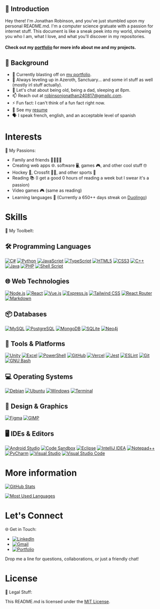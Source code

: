 ## 👋 Introduction

Hey there! I'm Jonathan Robinson, and you've just stumbled upon my personal README.md. I'm a computer science gratuate with a passion for internet stuff. This document is like a sneak peek into my world, showing you who I am, what I love, and what you'll discover in my repositories.

#### Check out my [portfolio](https://jonrobinson.ca) for more info about me and my projects.

## 🚀 Background

- 🔭 Currently blasting off on [my portfolio](https://github.com/Jon-Robb/portfolio_mantine_nextjs).
- 🌱 Always leveling up in Azeroth, Sanctuary... and some irl stuff as well (mostly irl stuff actually).
- 💬 Let's chat about being old, being a dad, sleeping at 8pm.
- 📫 Reach out at [robinsonjonathan240817@gmailc.com](robinsonjonathan240817@gmailc.com).
- ⚡ Fun fact: I can't think of a fun fact right now.
- 📝 See my [resume](www.perdu.com)
- 🗣️ I speak french, english, and an acceptable level of spanish

# Interests

🎯 My Passions:

- Family and friends 👨‍👩‍👧‍👦
- Creating web apps 🌐. software 🖥️, games 🎮, and other cool stuff 🤓
- Hockey 🏒, Crossfit 🏋️‍♂️, and other sports 🏈
- Reading 📚 (I get a good 0 hours of reading a week but I swear it's a passion)
- Video games 🎮 (same as reading) 
- Learning languages 🧠 (Currently a 650++ days streak on [Duolingo][duolingo-url])

# Skills

🔨 My Toolbelt:

## 🛠️ Programming Languages
[![C#][c#-img]][c#-url]
[![Python][python-img]][python-url]
[![JavaScript][js-img]][js-url]
[![TypeScript][ts-img]][ts-url]
[![HTML5][html5-img]][html5-url]
[![CSS3][css3-img]][css3-url]
[![C++][c++-img]][c++-url]
[![Java][java-img]][java-url]
[![PHP][php-img]][php-url]
[![Shell Script][shell-script-img]][shell-script-url]

## 🌐 Web Technologies
[![Node.js][node-img]][node-url]
[![React][react-img]][react-url]
[![Vue.js][vue-img]][vue-url]
[![Express.js][express-img]][express-url]
[![Tailwind CSS][tailwind-img]][tailwind-url]
[![React Router][react-router-img]][react-router-url]
[![Markdown][markdown-img]][markdown-url]

## 📦 Databases
[![MySQL][mysql-img]][mysql-url]
[![PostgreSQL][pgsql-img]][pgsql-url]
[![MongoDB][mongodb-img]][mongodb-url]
[![SQLite][sqlite-img]][sqlite-url]
[![Neo4j][neo4j-img]][neo4j-url]

## 🔧 Tools & Platforms
[![Unity][unity-img]][unity-url]
[![Excel][excel-img]][excel-url]
[![PowerShell][powershell-img]][powershell-url]
[![GitHub][github-img]][github-url]
[![Vercel][vercel-img]][vercel-url]
[![Jest][jest-img]][jest-url]
[![ESLint][eslint-img]][eslint-url]
[![Git][git-img]][git-url]
[![GNU Bash][gnu-bash-img]][gnu-bash-url]

## 💻 Operating Systems
[![Debian][debian-img]][debian-url]
[![Ubuntu][ubuntu-img]][ubuntu-url]
[![Windows][windows-img]][windows-url]
[![Terminal][terminal-img]][terminal-url]

## 🎨 Design & Graphics
[![Figma][figma-img]][figma-url]
[![GIMP][gimp-img]][gimp-url]

## 🖥️ IDEs & Editors
[![Android Studio][android-studio-img]][android-studio-url]
[![Code Sandbox][code-sandbox-img]][code-sandbox-url]
[![Eclipse][eclipse-img]][eclipse-url]
[![IntelliJ IDEA][intellij-img]][intellij-url]
[![Notepad++][notepad++-img]][notepad++-url]
[![PyCharm][pycharm-img]][pycharm-url]
[![Visual Studio][visual-studio-img]][visual-studio-url]
[![Visual Studio Code][vs-code-img]][vs-code-url]

# More information

[![GitHub Stats][github-stats]][github-stats]

[![Most Used Languages][github-most-used-languages]][github-most-used-languages]

# Let's Connect

🌐 Get in Touch:

- [![LinkedIn][linkedin-shield]][linkedin-url]
- [![Gmail][gmail-shield]][gmail-url]
- [![Portfolio][portfolio-shield]][portfolio-url]

Drop me a line for questions, collaborations, or just a friendly chat!


# License

📜 Legal Stuff:

This README.md is licensed under the [MIT License](https://mit-license.org/).

<!-- tech shields -->
[c#-img]: https://img.shields.io/badge/c%23-239120?style=for-the-badge&logo=c-sharp&logoColor=white
[c#-url]: https://docs.microsoft.com/en-us/dotnet/csharp/
[python-img]: https://img.shields.io/badge/python-3776AB?style=for-the-badge&logo=python&logoColor=white
[python-url]: https://www.python.org/
[js-img]: https://img.shields.io/badge/javascript-F7DF1E?style=for-the-badge&logo=javascript&logoColor=black
[js-url]: https://developer.mozilla.org/en-US/docs/Web/JavaScript
[node-img]: https://img.shields.io/badge/node.js-43853D?style=for-the-badge&logo=node.js&logoColor=white
[node-url]: https://nodejs.org/en/
[ts-img]: https://img.shields.io/badge/typescript-007ACC?style=for-the-badge&logo=typescript&logoColor=white
[ts-url]: https://www.typescriptlang.org/
[html5-img]: https://img.shields.io/badge/html5-E34F26?style=for-the-badge&logo=html5&logoColor=white
[html5-url]: https://developer.mozilla.org/en-US/docs/Web/Guide/HTML/HTML5
[css3-img]: https://img.shields.io/badge/css3-1572B6?style=for-the-badge&logo=css3&logoColor=white
[css3-url]: https://developer.mozilla.org/en-US/docs/Web/CSS
[c++-img]: https://img.shields.io/badge/c++-00599C?style=for-the-badge&logo=c%2B%2B&logoColor=white
[c++-url]: https://www.cplusplus.com/
[java-img]: https://img.shields.io/badge/java-ED8B00?style=for-the-badge&logo=java&logoColor=white
[java-url]: https://www.java.com/en/
[php-img]: https://img.shields.io/badge/php-777BB4?style=for-the-badge&logo=php&logoColor=white
[php-url]: https://www.php.net/
[markdown-img]: https://img.shields.io/badge/markdown-000000?style=for-the-badge&logo=markdown&logoColor=white
[markdown-url]: https://www.markdownguide.org/
[shell-script-img]: https://img.shields.io/badge/shell_script-121011?style=for-the-badge&logo=gnu-bash&logoColor=white
[shell-script-url]: https://www.shellscript.sh/
[react-img]: https://img.shields.io/badge/react-20232A?style=for-the-badge&logo=react&logoColor=61DAFB
[react-url]: https://reactjs.org/
[vue-img]: https://img.shields.io/badge/vue.js-35495E?style=for-the-badge&logo=vuedotjs&logoColor=4FC08D
[vue-url]: https://vuejs.org/
[tailwind-img]: https://img.shields.io/badge/tailwindcss-38B2AC?style=for-the-badge&logo=tailwind-css&logoColor=white
[tailwind-url]: https://tailwindcss.com/
[react-router-img]: https://img.shields.io/badge/react_router-CA4245?style=for-the-badge&logo=react-router&logoColor=white
[react-router-url]: https://reactrouter.com/
[mysql-img]: https://img.shields.io/badge/mysql-4479A1?style=for-the-badge&logo=mysql&logoColor=white
[mysql-url]: https://www.mysql.com/
[pgsql-img]: https://img.shields.io/badge/postgresql-316192?style=for-the-badge&logo=postgresql&logoColor=white
[pgsql-url]: https://www.postgresql.org/
[mongodb-img]: https://img.shields.io/badge/mongodb-47A248?style=for-the-badge&logo=mongodb&logoColor=white
[mongodb-url]: https://www.mongodb.com/
[sqlite-img]: https://img.shields.io/badge/sqlite-07405E?style=for-the-badge&logo=sqlite&logoColor=white
[sqlite-url]: https://www.sqlite.org/index.html
[unity-img]: https://img.shields.io/badge/unity-100000?style=for-the-badge&logo=unity&logoColor=white
[unity-url]: https://unity.com/
[excel-img]: https://img.shields.io/badge/microsoft_excel-217346?style=for-the-badge&logo=microsoft-excel&logoColor=white
[excel-url]: https://www.microsoft.com/en-us/microsoft-365/excel
[powershell-img]: https://img.shields.io/badge/powershell-5391FE?style=for-the-badge&logo=powershell&logoColor=white
[powershell-url]: https://docs.microsoft.com/en-us/powershell/
[github-img]: https://img.shields.io/badge/github-181717?style=for-the-badge&logo=github&logoColor=white
[github-url]:https://github.com/Jon-Robb
[debian-img]: https://img.shields.io/badge/debian-A81D33?style=for-the-badge&logo=debian&logoColor=white
[debian-url]: https://www.debian.org/
[ubuntu-img]: https://img.shields.io/badge/ubuntu-E95420?style=for-the-badge&logo=ubuntu&logoColor=white
[ubuntu-url]: https://ubuntu.com/
[windows-img]: https://img.shields.io/badge/windows-0078D6?style=for-the-badge&logo=windows&logoColor=white
[windows-url]: https://www.microsoft.com/en-us/windows
[express-img]: https://img.shields.io/badge/express.js-404D59?style=for-the-badge
[express-url]: https://expressjs.com/
[jest-img]: https://img.shields.io/badge/jest-C21325?style=for-the-badge&logo=jest&logoColor=white
[jest-url]: https://jestjs.io/
[vercel-img]: https://img.shields.io/badge/vercel-000000?style=for-the-badge&logo=vercel&logoColor=white
[vercel-url]: https://vercel.com/
[neo4j-img]: https://img.shields.io/badge/neo4j-008CC1?style=for-the-badge&logo=neo4j&logoColor=white
[neo4j-url]: https://neo4j.com/
[figma-img]: https://img.shields.io/badge/figma-F24E1E?style=for-the-badge&logo=figma&logoColor=white
[figma-url]: https://www.figma.com/
[gimp-img]: https://img.shields.io/badge/gimp-5C5543?style=for-the-badge&logo=gimp&logoColor=white
[gimp-url]: https://www.gimp.org/
[duolingo-img]: https://img.shields.io/badge/duolingo-58CC02?style=for-the-badge&logo=duolingo&logoColor=white
[duolingo-url]: https://www.duolingo.com/
[android-studio-img]: https://img.shields.io/badge/android_studio-3DDC84?style=for-the-badge&logo=android-studio&logoColor=white
[android-studio-url]: https://developer.android.com/studio
[code-sandbox-img]: https://img.shields.io/badge/code_sandbox-000000?style=for-the-badge&logo=code-sandbox&logoColor=white
[code-sandbox-url]: https://codesandbox.io/
[eclipse-img]: https://img.shields.io/badge/eclipse-2C2255?style=for-the-badge&logo=eclipse&logoColor=white
[eclipse-url]: https://www.eclipse.org/
[intellij-img]: https://img.shields.io/badge/intellij_idea-000000?style=for-the-badge&logo=intellij-idea&logoColor=white
[intellij-url]: https://www.jetbrains.com/idea/
[notepad++-img]: https://img.shields.io/badge/notepad++-90E59A?style=for-the-badge&logo=notepad%2B%2B&logoColor=black
[notepad++-url]: https://notepad-plus-plus.org/
[pycharm-img]: https://img.shields.io/badge/pycharm-000000?style=for-the-badge&logo=pycharm&logoColor=white
[pycharm-url]: https://www.jetbrains.com/pycharm/
[visual-studio-img]: https://img.shields.io/badge/visual_studio-5C2D91?style=for-the-badge&logo=visual-studio&logoColor=white
[visual-studio-url]: https://visualstudio.microsoft.com/
[vs-code-img]: https://img.shields.io/badge/visual_studio_code-007ACC?style=for-the-badge&logo=visual-studio-code&logoColor=white
[vs-code-url]: https://code.visualstudio.com/
[eslint-img]: https://img.shields.io/badge/eslint-4B32C3?style=for-the-badge&logo=eslint&logoColor=white
[eslint-url]: https://eslint.org/
[git-img]: https://img.shields.io/badge/git-F05032?style=for-the-badge&logo=git&logoColor=white
[git-url]: https://git-scm.com/
[gnu-bash-img]: https://img.shields.io/badge/gnu_bash-4EAA25?style=for-the-badge&logo=gnu-bash&logoColor=white
[gnu-bash-url]: https://www.gnu.org/software/bash/
[terminal-img]: https://img.shields.io/badge/terminal-4D4D4D?style=for-the-badge&logo=windows-terminal&logoColor=white
[terminal-url]: https://docs.microsoft.com/en-us/windows/terminal/


<!-- stats -->
[github-stats]: https://github-readme-stats.vercel.app/api?username=Jon-Robb&theme=blue-green
[github-most-used-languages]: https://github-readme-stats.vercel.app/api/top-langs/?username=Jon-Robb&theme=blue-green

<!-- contact shields -->
[linkedin-shield]: https://img.shields.io/badge/-LinkedIn-black.svg?style=for-the-badge&logo=linkedin&colorB=555
[linkedin-url]: https://linkedin.com/in/jonathan-robinson-187716274
[gmail-shield]:	https://img.shields.io/badge/Gmail-D14836?style=for-the-badge&logo=gmail&logoColor=white
[gmail-url]: mailto:robinsonjonathan240817@gmail.com
[portfolio-shield]:https://img.shields.io/badge/website-000000?style=for-the-badge&logo=About.me&logoColor=white
[portfolio-url]: https://jonrobinson.ca

